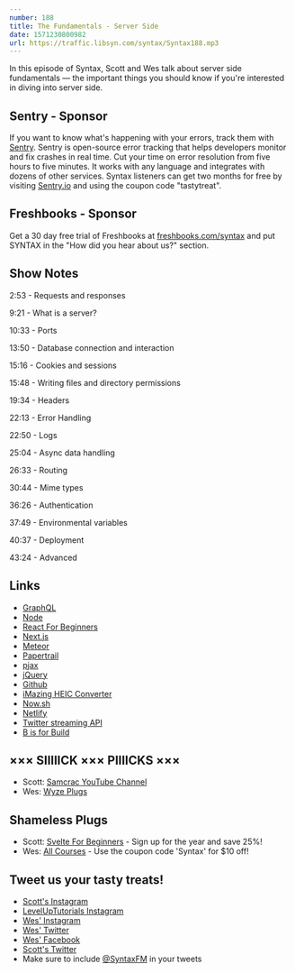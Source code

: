 ```yaml
---
number: 188
title: The Fundamentals - Server Side
date: 1571230800982
url: https://traffic.libsyn.com/syntax/Syntax188.mp3
---
```


In this episode of Syntax, Scott and Wes talk about server side fundamentals — the important things you should know if you're interested in diving into server side. 

## Sentry - Sponsor
If you want to know what's happening with your errors, track them with [Sentry](https://sentry.io/). Sentry is open-source error tracking that helps developers monitor and fix crashes in real time. Cut your time on error resolution from five hours to five minutes. It works with any language and integrates with dozens of other services. Syntax listeners can get two months for free by visiting [Sentry.io](https://sentry.io/) and using the coupon code "tastytreat".

## Freshbooks - Sponsor
Get a 30 day free trial of Freshbooks at [freshbooks.com/syntax](https://freshbooks.com/syntax) and put SYNTAX in the "How did you hear about us?" section.

## Show Notes

2:53 - Requests and responses

9:21 - What is a server?

10:33 - Ports

13:50 - Database connection and interaction

15:16 - Cookies and sessions

15:48 - Writing files and directory permissions

19:34 - Headers

22:13 - Error Handling

22:50 - Logs

25:04 - Async data handling

26:33 - Routing

30:44 - Mime types

36:26 - Authentication

37:49 - Environmental variables

40:37 - Deployment

43:24 - Advanced

## Links
* [GraphQL](https://graphql.org/)
* [Node](https://nodejs.org/)
* [React For Beginners](https://reactforbeginners.com/)
* [Next.js](https://nextjs.org)
* [Meteor](https://www.meteor.com/)
* [Papertrail](https://papertrailapp.com/)
* [pjax](https://pjax.herokuapp.com/)
* [jQuery](https://jquery.com/)
* [Github](https://github.com/)
* [iMazing HEIC Converter](https://imazing.com/heic)
* [Now.sh](https://zeit.co/home)
* [Netlify](https://www.netlify.com/)
* [Twitter streaming API](https://developer.twitter.com/en/docs/tutorials/consuming-streaming-data)
* [B is for Build](https://www.youtube.com/channel/UCl4-WBRqWA2MlxmZorKOV7w)

## ××× SIIIIICK ××× PIIIICKS ×××
* Scott: [Samcrac YouTube Channel](https://www.youtube.com/channel/UCtn2hU9HKYQAgDtwrhux7Sw)
* Wes: [Wyze Plugs](https://amzn.to/2o2iXZ9)

## Shameless Plugs
* Scott: [Svelte For Beginners](https://www.leveluptutorials.com/pro) - Sign up for the year and save 25%!
* Wes: [All Courses](https://wesbos.com/courses/) - Use the coupon code 'Syntax' for $10 off!

## Tweet us your tasty treats!
* [Scott's Instagram](https://www.instagram.com/stolinski/)
* [LevelUpTutorials Instagram](https://www.instagram.com/LevelUpTutorials/)
* [Wes' Instagram](https://www.instagram.com/wesbos/)
* [Wes' Twitter](https://twitter.com/wesbos)
* [Wes' Facebook](https://www.facebook.com/wesbos.developer)
* [Scott's Twitter](https://twitter.com/stolinski)
* Make sure to include [@SyntaxFM](https://twitter.com/SyntaxFM) in your tweets